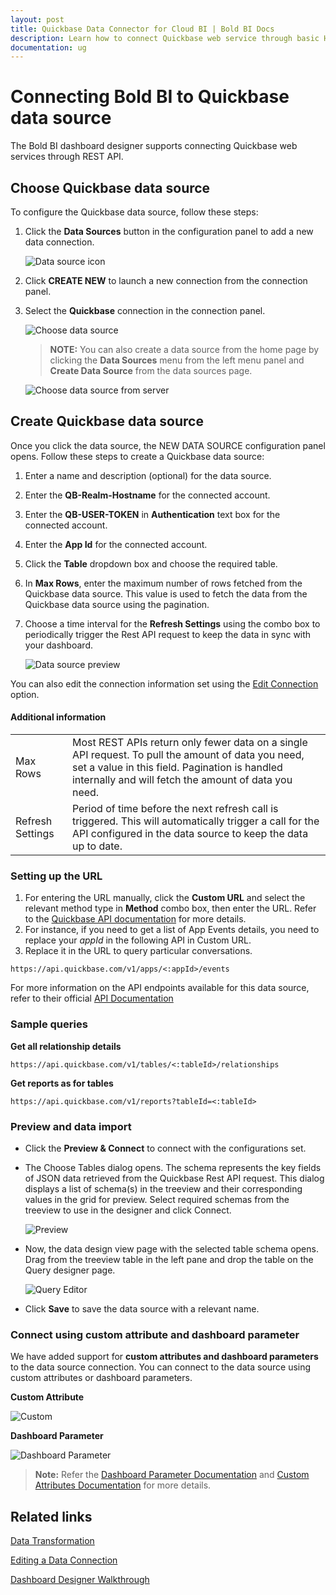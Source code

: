 ```yaml
---
layout: post
title: Quickbase Data Connector for Cloud BI | Bold BI Docs
description: Learn how to connect Quickbase web service through basic HTTP authentication with Bold BI and create a data source for the dashboards in Cloud application.
documentation: ug
---
```


# Connecting Bold BI to Quickbase data source
The Bold BI dashboard designer supports connecting Quickbase web services through REST API. 

## Choose Quickbase data source

To configure the Quickbase data source, follow these steps:
1. Click the **Data Sources** button in the configuration panel to add a new data connection.

   ![Data source icon](/static/assets/working-with-datasource/data-connectors/images/common/DataSourcesIcon.png)
   
2. Click **CREATE NEW** to launch a new connection from the connection panel.
3. Select the **Quickbase** connection in the connection panel.

   ![Choose data source](/static/assets/working-with-datasource/data-connectors/images/Quickbase/ChooseDS.png)

   > **NOTE:** You can also create a data source from the home page by clicking the **Data Sources** menu from the left menu panel and **Create Data Source** from the data sources page.

   ![Choose data source from server](/static/assets/working-with-datasource/data-connectors/images/Quickbase/ChooseDS_Server.png)

## Create Quickbase data source
Once you click the data source, the NEW DATA SOURCE configuration panel opens. Follow these steps to create a Quickbase data source:
1. Enter a name and description (optional) for the data source.
2. Enter the **QB-Realm-Hostname** for the connected account.
3. Enter the **QB-USER-TOKEN** in **Authentication** text box for the connected account.
4. Enter the **App Id** for the connected account.
5. Click the **Table** dropdown box and choose the required table.
6. In **Max Rows**, enter the maximum number of rows fetched from the Quickbase data source. This value is used to fetch the data from the Quickbase data source using the pagination.
7. Choose a time interval for the **Refresh Settings** using the combo box to periodically trigger the Rest API request to keep the data in sync with your dashboard.

   ![Data source preview](/static/assets/working-with-datasource/data-connectors/images/Quickbase/DataSourcesView.png)

You can also edit the connection information set using the [Edit Connection](/working-with-data-sources/editing-a-data-connection/) option.

#### Additional information
<table width="600">
<tr>
<td>
Max Rows
</td>
<td>
Most REST APIs return only fewer data on a single API request. To pull the amount of data you need, set a value in this field.  
Pagination is handled internally and will fetch the amount of data you need.
</td>
</tr>
<tr>
<td>
Refresh Settings
</td>
<td>
Period of time before the next refresh call is triggered. This will automatically trigger a call for the API configured in the data source to keep the data up to date.
</td>
</tr>
</table>

### Setting up the URL

1. For entering the URL manually, click the **Custom URL** and select the relevant method type in **Method** combo box, then enter the URL. Refer to the [Quickbase API documentation](https://developer.quickbase.com/) for more details.
2. For instance, if you need to get a list of App Events details, you need to replace your *appId* in the following API in Custom URL.
3. Replace it in the URL to query particular conversations.

`https://api.quickbase.com/v1/apps/<:appId>/events`

For more information on the API endpoints available for this data source, refer to their official [API Documentation](https://developer.quickbase.com/)

### Sample queries

**Get all relationship details**

`https://api.quickbase.com/v1/tables/<:tableId>/relationships`

**Get reports as for tables**

`https://api.quickbase.com/v1/reports?tableId=<:tableId>`


### Preview and data import
* Click the **Preview & Connect** to connect with the configurations set.
* The Choose Tables dialog opens. The schema represents the key fields of JSON data retrieved from the Quickbase Rest API request. This dialog displays a list of schema(s) in the treeview and their corresponding values in the grid for preview. Select required schemas from the treeview to use in the designer and click Connect.

   ![Preview](/static/assets/working-with-datasource/data-connectors/images/common/Preview.png)

* Now, the data design view page with the selected table schema opens. Drag from the treeview table in the left pane and drop the table on the Query designer page.

   ![Query Editor](/static/assets/working-with-datasource/data-connectors/images/common/QueryEditor.png)

* Click **Save** to save the data source with a relevant name.

### Connect using custom attribute and dashboard parameter

We have added support for **custom attributes and dashboard parameters** to the data source connection. You can connect to the data source using custom attributes or dashboard parameters.

**Custom Attribute**

![Custom](/static/assets/working-with-datasource/data-connectors/images/Quickbase/Custom.png)

**Dashboard Parameter**

![Dashboard Parameter](/static/assets/working-with-datasource/data-connectors/images/Quickbase/Dashboardparameter.png)

>**Note:** Refer the [Dashboard Parameter Documentation](https://help.boldbi.com/working-with-data-sources/dashboard-parameter/) and [Custom Attributes Documentation](https://help.boldbi.com/working-with-data-sources/configuring-custom-attribute/) for more details.

## Related links
[Data Transformation](/working-with-data-sources/data-modeling/joining-table/)

[Editing a Data Connection](/working-with-data-sources/editing-a-data-connection/)   

[Dashboard Designer Walkthrough](/getting-started/creating-dashboard/)